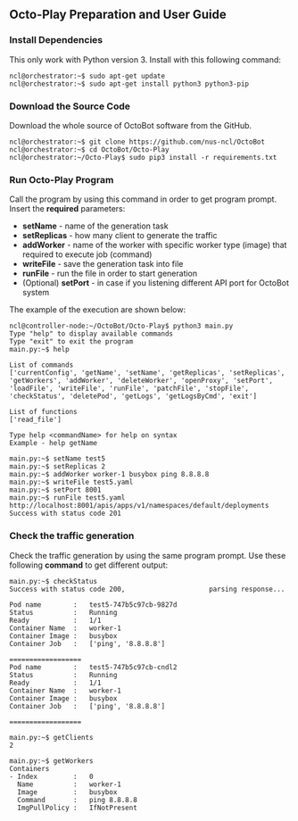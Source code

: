 ## Octo-Play Preparation and User Guide

### Install Dependencies

This only work with Python version 3. Install with this following command:

```console
ncl@orchestrator:~$ sudo apt-get update
ncl@orchestrator:~$ sudo apt-get install python3 python3-pip
``` 

### Download the Source Code
 
Download the whole source of OctoBot software from the GitHub.
 
```console
ncl@orchestrator:~$ git clone https://github.com/nus-ncl/OctoBot
ncl@orchestrator:~$ cd OctoBot/Octo-Play
ncl@orchestrator:~/Octo-Play$ sudo pip3 install -r requirements.txt
```
 
### Run Octo-Play Program
  
Call the program by using this command in order to get program prompt.
Insert the **required** parameters:

- **setName** - name of the generation task
- **setReplicas** - how many client to generate the traffic
- **addWorker** - name of the worker with specific worker type (image) that required to execute job (command)
- **writeFile** - save the generation task into file
- **runFile** - run the file in order to start generation
- (Optional) **setPort** - in case if you listening different API port for OctoBot system

The example of the execution are shown below: 
  
```console
ncl@controller-node:~/OctoBot/Octo-Play$ python3 main.py 
Type "help" to display available commands
Type "exit" to exit the program
main.py:~$ help

List of commands
['currentConfig', 'getName', 'setName', 'getReplicas', 'setReplicas', 'getWorkers', 'addWorker', 'deleteWorker', 'openProxy', 'setPort', 'loadFile', 'writeFile', 'runFile', 'patchFile', 'stopFile', 'checkStatus', 'deletePod', 'getLogs', 'getLogsByCmd', 'exit']

List of functions
['read_file']

Type help <commandName> for help on syntax
Example - help getName

main.py:~$ setName test5
main.py:~$ setReplicas 2
main.py:~$ addWorker worker-1 busybox ping 8.8.8.8
main.py:~$ writeFile test5.yaml
main.py:~$ setPort 8001
main.py:~$ runFile test5.yaml
http://localhost:8001/apis/apps/v1/namespaces/default/deployments
Success with status code 201
```

### Check the traffic generation
  
Check the traffic generation by using the same program prompt.
Use these following **command** to get different output:

```console
main.py:~$ checkStatus
Success with status code 200,                     parsing response...

Pod name    	:	test5-747b5c97cb-9827d
Status	    	:	Running
Ready           :	1/1
Container Name	:	worker-1
Container Image	:	busybox
Container Job	:	['ping', '8.8.8.8']

==================
Pod name    	:	test5-747b5c97cb-cndl2
Status	    	:	Running
Ready	    	:	1/1
Container Name	:	worker-1
Container Image	:	busybox
Container Job	:	['ping', '8.8.8.8']

==================

main.py:~$ getClients
2

main.py:~$ getWorkers
Containers	
- Index         :	0
  Name	    	:	worker-1
  Image	    	:	busybox
  Command   	:	ping 8.8.8.8
  ImgPullPolicy	:	IfNotPresent
```
